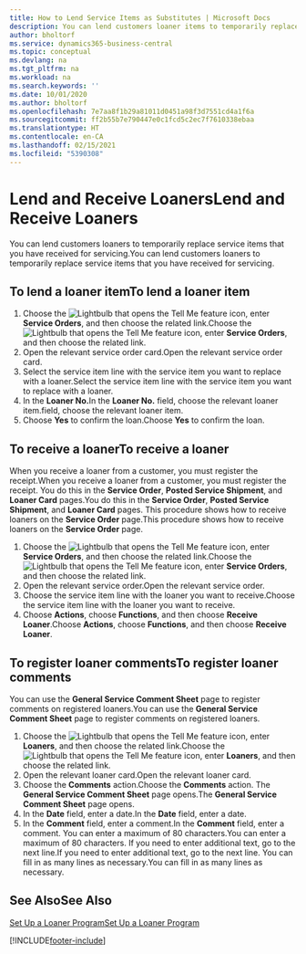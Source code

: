 ```yaml
---
title: How to Lend Service Items as Substitutes | Microsoft Docs
description: You can lend customers loaner items to temporarily replace service items that you have received for servicing.
author: bholtorf
ms.service: dynamics365-business-central
ms.topic: conceptual
ms.devlang: na
ms.tgt_pltfrm: na
ms.workload: na
ms.search.keywords: ''
ms.date: 10/01/2020
ms.author: bholtorf
ms.openlocfilehash: 7e7aa8f1b29a81011d0451a98f3d7551cd4a1f6a
ms.sourcegitcommit: ff2b55b7e790447e0c1fcd5c2ec7f7610338ebaa
ms.translationtype: HT
ms.contentlocale: en-CA
ms.lasthandoff: 02/15/2021
ms.locfileid: "5390308"
---
```

# <a name="lend-and-receive-loaners"></a><span data-ttu-id="a2858-103">Lend and Receive Loaners</span><span class="sxs-lookup"><span data-stu-id="a2858-103">Lend and Receive Loaners</span></span>
<span data-ttu-id="a2858-104">You can lend customers loaners to temporarily replace service items that you have received for servicing.</span><span class="sxs-lookup"><span data-stu-id="a2858-104">You can lend customers loaners to temporarily replace service items that you have received for servicing.</span></span>  
  
## <a name="to-lend-a-loaner-item"></a><span data-ttu-id="a2858-105">To lend a loaner item</span><span class="sxs-lookup"><span data-stu-id="a2858-105">To lend a loaner item</span></span>    
1. <span data-ttu-id="a2858-106">Choose the ![Lightbulb that opens the Tell Me feature](media/ui-search/search_small.png "Tell me what you want to do") icon, enter **Service Orders**, and then choose the related link.</span><span class="sxs-lookup"><span data-stu-id="a2858-106">Choose the ![Lightbulb that opens the Tell Me feature](media/ui-search/search_small.png "Tell me what you want to do") icon, enter **Service Orders**, and then choose the related link.</span></span>  
2. <span data-ttu-id="a2858-107">Open the relevant service order card.</span><span class="sxs-lookup"><span data-stu-id="a2858-107">Open the relevant service order card.</span></span>  
3. <span data-ttu-id="a2858-108">Select the service item line with the service item you want to replace with a loaner.</span><span class="sxs-lookup"><span data-stu-id="a2858-108">Select the service item line with the service item you want to replace with a loaner.</span></span>  
4. <span data-ttu-id="a2858-109">In the **Loaner No.**</span><span class="sxs-lookup"><span data-stu-id="a2858-109">In the **Loaner No.**</span></span> <span data-ttu-id="a2858-110">field, choose the relevant loaner item.</span><span class="sxs-lookup"><span data-stu-id="a2858-110">field, choose the relevant loaner item.</span></span>  
5. <span data-ttu-id="a2858-111">Choose **Yes** to confirm the loan.</span><span class="sxs-lookup"><span data-stu-id="a2858-111">Choose **Yes** to confirm the loan.</span></span>  

## <a name="to-receive-a-loaner"></a><span data-ttu-id="a2858-112">To receive a loaner</span><span class="sxs-lookup"><span data-stu-id="a2858-112">To receive a loaner</span></span>  
<span data-ttu-id="a2858-113">When you receive a loaner from a customer, you must register the receipt.</span><span class="sxs-lookup"><span data-stu-id="a2858-113">When you receive a loaner from a customer, you must register the receipt.</span></span> <span data-ttu-id="a2858-114">You do this in the **Service Order**, **Posted Service Shipment**, and **Loaner Card** pages.</span><span class="sxs-lookup"><span data-stu-id="a2858-114">You do this in the **Service Order**, **Posted Service Shipment**, and **Loaner Card** pages.</span></span> <span data-ttu-id="a2858-115">This procedure shows how to receive loaners on the **Service Order** page.</span><span class="sxs-lookup"><span data-stu-id="a2858-115">This procedure shows how to receive loaners on the **Service Order** page.</span></span>  
  
1. <span data-ttu-id="a2858-116">Choose the ![Lightbulb that opens the Tell Me feature](media/ui-search/search_small.png "Tell me what you want to do") icon, enter **Service Orders**, and then choose the related link.</span><span class="sxs-lookup"><span data-stu-id="a2858-116">Choose the ![Lightbulb that opens the Tell Me feature](media/ui-search/search_small.png "Tell me what you want to do") icon, enter **Service Orders**, and then choose the related link.</span></span>  
2. <span data-ttu-id="a2858-117">Open the relevant service order.</span><span class="sxs-lookup"><span data-stu-id="a2858-117">Open the relevant service order.</span></span>  
3. <span data-ttu-id="a2858-118">Choose the service item line with the loaner you want to receive.</span><span class="sxs-lookup"><span data-stu-id="a2858-118">Choose the service item line with the loaner you want to receive.</span></span>  
4. <span data-ttu-id="a2858-119">Choose **Actions**, choose **Functions**, and then choose **Receive Loaner**.</span><span class="sxs-lookup"><span data-stu-id="a2858-119">Choose **Actions**, choose **Functions**, and then choose **Receive Loaner**.</span></span>  

## <a name="to-register-loaner-comments"></a><span data-ttu-id="a2858-120">To register loaner comments</span><span class="sxs-lookup"><span data-stu-id="a2858-120">To register loaner comments</span></span>  
<span data-ttu-id="a2858-121">You can use the **General Service Comment Sheet** page to register comments on registered loaners.</span><span class="sxs-lookup"><span data-stu-id="a2858-121">You can use the **General Service Comment Sheet** page to register comments on registered loaners.</span></span>  
  
1. <span data-ttu-id="a2858-122">Choose the ![Lightbulb that opens the Tell Me feature](media/ui-search/search_small.png "Tell me what you want to do") icon, enter **Loaners**, and then choose the related link.</span><span class="sxs-lookup"><span data-stu-id="a2858-122">Choose the ![Lightbulb that opens the Tell Me feature](media/ui-search/search_small.png "Tell me what you want to do") icon, enter **Loaners**, and then choose the related link.</span></span>  
2. <span data-ttu-id="a2858-123">Open the relevant loaner card.</span><span class="sxs-lookup"><span data-stu-id="a2858-123">Open the relevant loaner card.</span></span>  
3. <span data-ttu-id="a2858-124">Choose the **Comments** action.</span><span class="sxs-lookup"><span data-stu-id="a2858-124">Choose the **Comments** action.</span></span> <span data-ttu-id="a2858-125">The **General Service Comment Sheet** page opens.</span><span class="sxs-lookup"><span data-stu-id="a2858-125">The **General Service Comment Sheet** page opens.</span></span>  
4. <span data-ttu-id="a2858-126">In the **Date** field, enter a date.</span><span class="sxs-lookup"><span data-stu-id="a2858-126">In the **Date** field, enter a date.</span></span>  
5. <span data-ttu-id="a2858-127">In the **Comment** field, enter a comment.</span><span class="sxs-lookup"><span data-stu-id="a2858-127">In the **Comment** field, enter a comment.</span></span> <span data-ttu-id="a2858-128">You can enter a maximum of 80 characters.</span><span class="sxs-lookup"><span data-stu-id="a2858-128">You can enter a maximum of 80 characters.</span></span> <span data-ttu-id="a2858-129">If you need to enter additional text, go to the next line.</span><span class="sxs-lookup"><span data-stu-id="a2858-129">If you need to enter additional text, go to the next line.</span></span> <span data-ttu-id="a2858-130">You can fill in as many lines as necessary.</span><span class="sxs-lookup"><span data-stu-id="a2858-130">You can fill in as many lines as necessary.</span></span>  
  
## <a name="see-also"></a><span data-ttu-id="a2858-131">See Also</span><span class="sxs-lookup"><span data-stu-id="a2858-131">See Also</span></span>  
[<span data-ttu-id="a2858-132">Set Up a Loaner Program</span><span class="sxs-lookup"><span data-stu-id="a2858-132">Set Up a Loaner Program</span></span>](service-how-setup-loaner-program.md)   


[!INCLUDE[footer-include](includes/footer-banner.md)]